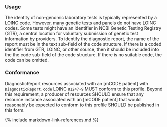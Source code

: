 ### Usage

The identity of non-genomic laboratory tests is typically represented by a LOINC code. However, many genetic tests and panels do not have LOINC codes. Some tests might have an identifier in NCBI Genetic Testing Registry (GTR), a central location for voluntary submission of genetic test information by providers. To identify the diagnostic report, the name of the report must be in the text sub-field of the code structure. If there is a coded identifier from GTR, LOINC, or other source, then it should be included into the the code sub-field of the code structure. If there is no suitable code, the code can be omitted.

### Conformance

DiagnosticReport resources associated with an [mCODE patient] with `DiagnosticReport.code` LOINC `81247-9` MUST conform to this profile. Beyond this requirement, a producer of resources SHOULD ensure that any resource instance associated with an [mCODE patient] that would reasonably be expected to conform to this profile SHOULD be published in this form.

{% include markdown-link-references.md %}